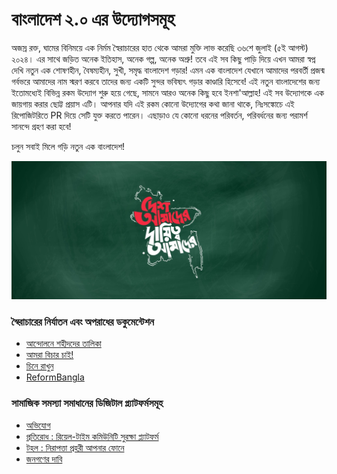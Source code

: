 # বাংলাদেশ ২.০ এর উদ্যোগসমূহ

অজস্র রক্ত, ঘামের বিনিময়ে এক নির্মম স্বৈরাচারের হাত থেকে আমরা মুক্তি লাভ করেছি ৩৬শে জুলাই (৫ই আগস্ট) ২০২৪। এর সাথে জড়িত অনেক ইতিহাস, অনেক গল্প, অনেক অশ্রু! 
তবে এই সব কিছু পাড়ি দিয়ে এখন আমরা স্বপ্ন দেখি নতুন এক শোষণহীন, বৈষম্যহীন, সুখী, সমৃদ্ধ বাংলাদেশ গড়ার! 
এমন এক বাংলাদেশ যেখানে আমাদের পরবর্তী প্রজন্ম গর্বভরে আমাদের নাম স্মরণ করবে তাদের জন্য একটি সুন্দর ভবিষ্যৎ গড়ার কাণ্ডারি হিসেবে! 
এই নতুন বাংলাদেশের জন্য ইতোমধ্যেই বিভিন্ন রকম উদ্যোগ শুরু হয়ে গেছে, সামনে আরও অনেক কিছু হবে ইনশা'আল্লাহ! 
এই সব উদ্যোগকে এক জায়গায় করার ছোট্ট প্রয়াস এটি। 
আপনার যদি এই রকম কোনো উদ্যোগের কথা জানা থাকে, নিঃসঙ্কোচে এই রিপোজিটরিতে PR দিয়ে সেটি যুক্ত করতে পারেন। এছাড়াও যে কোনো ধরনের পরিবর্তন, পরিবর্ধনের জন্য পরামর্শ সানন্দে গ্রহণ করা হবে!

চলুন সবাই মিলে গড়ি নতুন এক বাংলাদেশ!

![Our country, Our responsibility](./images/banner.jpeg)


### স্বৈরাচারের নির্যাতন এবং অপরাধের ডকুমেন্টেশন

- [আন্দোলনে শহীদদের তালিকা](https://shohid.info)
- [আমরা বিচার চাই!](https://www.amrabicharchai.com)
- [চিনে রাখুন](https://chinerakhun.com)
- [ReformBangla](https://reformbangla.com)


### সামাজিক সমস্যা সমাধানের ডিজিটাল প্ল্যাটফর্মসমূহ

- [অভিযোগ](https://www.ovijog.net)
- [প্রতিরোধ : রিয়েল-টাইম কমিউনিটি সুরক্ষা প্ল্যাটফর্ম](https://protirodh.net)
- [টহল : নিরাপত্তা প্রহরী আপনার ফোনে](https://www.toholapp.com)
- [জনগণের দাবি](https://jonogon.org)
